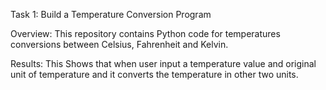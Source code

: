 Task 1: Build a Temperature Conversion Program

Overview: This repository contains Python code for  temperatures conversions between Celsius, Fahrenheit and Kelvin.

Results: This Shows that when user input a temperature value and original unit of temperature and it converts the temperature in other two units.
